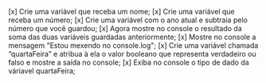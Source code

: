 [x] Crie uma variável que receba um nome;
[x] Crie uma variável que receba um número;
[x] Crie uma variável com o ano atual e subtraia pelo número que você guardou;
[x] Agora mostre no console o resultado da soma das duas variáveis guardadas anteriormente;
[x] Mostre no console a mensagem "Estou mexendo no console.log";
[x] Crie uma variável chamada “quartaFeira” e atribua à ela o valor booleano que representa verdadeiro ou falso e mostre a saída no console;
[x] Exiba no console o tipo de dado da váriavel quartaFeira;